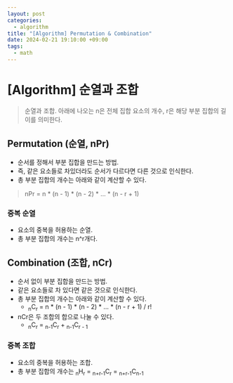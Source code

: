```yaml
---
layout: post
categories:
  - algorithm
title: "[Algorithm] Permutation & Combination"
date: 2024-02-21 19:10:00 +09:00
tags:
  - math
---
```

# \[Algorithm] 순열과 조합

>순열과 조합. 아래에 나오는 n은 전체 집합 요소의 개수, r은 해당 부분 집합의 길이를 의미한다.

## Permutation (순열, nPr)
- 순서를 정해서 부분 집합을 만드는 방법.
- 즉, 같은 요소들로 차있더라도 순서가 다르다면 다른 것으로 인식한다.
- 총 부분 집합의 개수는 아래와 같이 계산할 수 있다.
>nPr = n * (n - 1) * (n - 2) * ... * (n - r + 1)

### 중복 순열
- 요소의 중복을 허용하는 순열.
- 총 부분 집합의 개수는 n^r개다.

## Combination (조합, nCr)
- 순서 없이 부분 집합을 만드는 방법.
- 같은 요소들로 차 있다면 같은 것으로 인식한다.
- 총 부분 집합의 개수는 아래와 같이 계산할 수 있다.
	- <sub>n</sub>C<sub>r</sub> = n * (n - 1) * (n - 2) * ... * (n - r + 1) / r!
- nCr은 두 조합의 합으로 나눌 수 있다.
	- <sub>n</sub>C<sub>r</sub> = <sub>n-1</sub>C<sub>r</sub> + <sub>n-1</sub>C<sub>r - 1</sub>

### 중복 조합
- 요소의 중복을 허용하는 조합.
- 총 부분 집합의 개수는 <sub>n</sub>H<sub>r</sub> = <sub>n+r-1</sub>C<sub>r</sub> = <sub>n+r-1</sub>C<sub>n-1</sub>